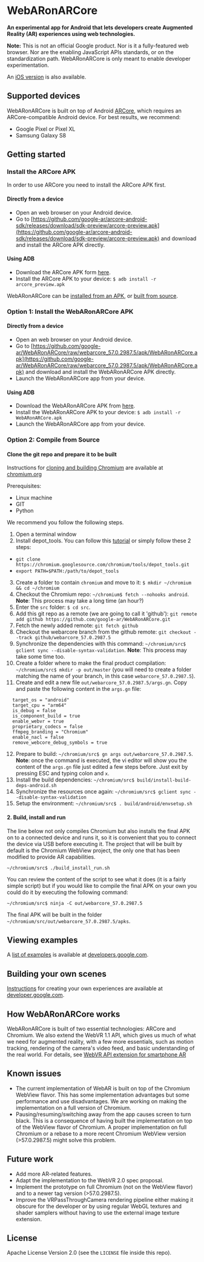 # WebARonARCore

**An experimental app for Android that lets developers create Augmented Reality (AR) experiences using web technologies.**

**Note:** This is not an official Google product. Nor is it a fully-featured web browser. Nor are the enabling JavaScript APIs standards, or on the standardization path. WebARonARCore is only meant to enable developer experimentation.

An [iOS version](https://github.com/google-ar/WebARonARKit) is also available.

## <a name="SupportedDevices">Supported devices</a>
WebARonARCore is built on top of Android [ARCore](https://developers.google.com/ar), which requires an ARCore-compatible Android device. For best results, we recommend:

* Google Pixel or Pixel XL
* Samsung Galaxy S8

## <a name="Getting started">Getting started</a>

### Install the ARCore APK

In order to use ARCore you need to install the ARCore APK first.

#### Directly from a device

* Open an web browser on your Android device.
* Go to [https://github.com/google-ar/arcore-android-sdk/releases/download/sdk-preview/arcore-preview.apk](https://github.com/google-ar/arcore-android-sdk/releases/download/sdk-preview/arcore-preview.apk) and download and install the ARCore APK directly.

#### Using ADB

* Download the ARCore APK form [here](https://github.com/google-ar/arcore-android-sdk/releases/download/sdk-preview/arcore-preview.apk).
* Install the ARCore APK to your device: `$ adb install -r arcore_preview.apk`

WebARonARCore can be [installed from an APK](#InstallingAPK), or [built from source](#CompileFromSource).

### <a name="InstallingAPK">Option 1: Install the WebARonARCore APK</a>

#### Directly from a device

* Open an web browser on your Android device.
* Go to [https://github.com/google-ar/WebARonARCore/raw/webarcore_57.0.2987.5/apk/WebARonARCore.apk](https://github.com/google-ar/WebARonARCore/raw/webarcore_57.0.2987.5/apk/WebARonARCore.apk) and download and install the WebARonARCore APK directly.
* Launch the WebARonARCore app from your device.

#### Using ADB

* Download the WebARonARCore APK from [here](https://github.com/google-ar/WebARonARCore/blob/webarcore_57.0.2987.5/apk/WebARonARCore.apk). 
* Install the WebARonARCore APK to your device: `$ adb install -r WebARonARCore.apk`
* Launch the WebARonARCore app from your device.

### <a name="CompileFromSource">Option 2: Compile from Source</a>
#### Clone the git repo and prepare it to be built

Instructions for [cloning and building Chromium](https://www.chromium.org/developers/how-tos/android-build-instructions) are available at [chromium.org](https://www.chromium.org/developers/how-tos/android-build-instructions)

Prerequisites:

* Linux machine
* GIT
* Python

We recommend you follow the following steps.

1. Open a terminal window
2. Install depot_tools. You can follow this [tutorial](https://commondatastorage.googleapis.com/chrome-infra-docs/flat/depot_tools/docs/html/depot_tools_tutorial.html#_setting_up) or simply follow these 2 steps:
  * `git clone https://chromium.googlesource.com/chromium/tools/depot_tools.git`
  * `export PATH=$PATH:/path/to/depot_tools`
3. Create a folder to contain `chromium` and move to it: `$ mkdir ~/chromium && cd ~/chromium`
4. Checkout the Chromium repo: `~/chromium$ fetch --nohooks android`. **Note**: This process may take a long time (an hour?)
5. Enter the `src` folder: `$ cd src`.
6. Add this git repo as a remote (we are going to call it 'github'): `git remote add github https://github.com/google-ar/WebARonARCore.git`
7. Fetch the newly added remote: `git fetch github`
8. Checkout the webarcore branch from the github remote: `git checkout --track github/webarcore_57.0.2987.5`
9. Synchronize the dependencies with this command: `~/chromium/src$ gclient sync --disable-syntax-validation`. **Note**: This process may take some time too.
10. Create a folder where to make the final product compilation: `~/chromium/src$ mkdir -p out/master` (you will need to create a folder matching the name of your branch, in this case `webarcore_57.0.2987.5`).
11. Create and edit a new file `out/webarcore_57.0.2987.5/args.gn`. Copy and paste the following content in the `args.gn` file:
```
  target_os = "android"
  target_cpu = "arm64"
  is_debug = false
  is_component_build = true
  enable_webvr = true
  proprietary_codecs = false
  ffmpeg_branding = "Chromium"
  enable_nacl = false
  remove_webcore_debug_symbols = true
```
12. Prepare to build: `~/chromium/src$ gn args out/webarcore_57.0.2987.5`. **Note**: once the command is executed, the vi editor will show you the content of the `args.gn` file just edited a few steps before. Just exit by pressing ESC and typing colon and `x`.
13. Install the build dependencies: `~/chromium/src$ build/install-build-deps-android.sh`
14. Synchronize the resources once again: `~/chromium/src$ gclient sync --disable-syntax-validation`
15. Setup the environment: `~/chromium/src$ . build/android/envsetup.sh`

#### 2. Build, install and run

The line below not only compiles Chromium but also installs the final APK on to a connected device and runs it, so it is convenient that you to connect the device via USB before executing it. The project that will be built by default is the Chromium WebView project, the only one that has been modified to provide AR capabilities.
```
~/chromium/src$ ./build_install_run.sh
```
You can review the content of the script to see what it does (it is a fairly simple script) but if you would like to compile the final APK on your own you could do it by executing the following command:
```
~/chromium/src$ ninja -C out/webarcore_57.0.2987.5
```

The final APK will be built in the folder `~/chromium/src/out/webarcore_57.0.2987.5/apks`.

## <a name="ViewingExamples">Viewing examples</a>
A [list of examples](https://developers.google.com/ar/develop/web/getting-started#examples) is available at [developers.google.com](https://developers.google.com/ar/develop/web/getting-started#examples).

## <a name="BuildingScenes">Building your own scenes</a>
[Instructions](https://developers.google.com/ar/develop/web/getting-started) for creating your own experiences are available at [developer.google.com](https://developers.google.com/ar/develop/web/getting-started).

## <a name="HowWebARonARCoreWorks">How WebARonARCore works</a>

WebARonARCore is built of two essential technologies: ARCore and Chromium. We also extend the WebVR 1.1 API, which gives us much of what we need for augmented reality, with a few more essentials, such as motion tracking, rendering of the camera's video feed, and basic understanding of the real world. For details, see [WebVR API extension for smartphone AR](https://github.com/google-ar/three.ar.js/blob/master/webvr_ar_extension.md)

## <a name="KnownIssues">Known issues</a>
* The current implementation of WebAR is built on top of the Chromium WebView flavor. This has some implementation advantages but some performance and use disadvantages. We are working on making the implementation on a full version of Chromium.
* Pausing/resuming/switching away from the app causes screen to turn black. This is a consequence of having built the implementation on top of the WebView flavor of Chromium. A proper implementation on full Chromium or a rebase to a more recent Chromium WebView version (>57.0.2987.5) might solve this problem.

## <a name="FutureWork">Future work</a>
* Add more AR-related features.
* Adapt the implementation to the WebVR 2.0 spec proposal.
* Implement the prototype on full Chromium (not on the WebView flavor) and to a newer tag version (>57.0.2987.5).
* Improve the VRPassThroughCamera rendering pipeline either making it obscure for the developer or by using regular WebGL textures and shader samplers without having to use the external image texture extension.

## <a name="License">License</a>
Apache License Version 2.0 (see the `LICENSE` file inside this repo).

